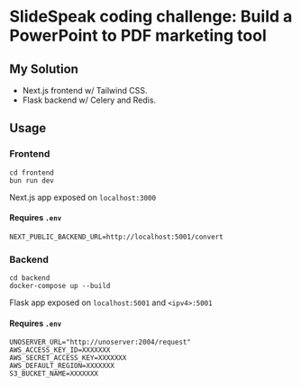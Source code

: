 # SlideSpeak coding challenge: Build a PowerPoint to PDF marketing tool

## My Solution

- Next.js frontend w/ Tailwind CSS.
- Flask backend w/ Celery and Redis.

## Usage
### Frontend

```
cd frontend
bun run dev
```
Next.js app exposed on `localhost:3000`
#### Requires `.env`
```
NEXT_PUBLIC_BACKEND_URL=http://localhost:5001/convert
```
### Backend
```
cd backend
docker-compose up --build
```
Flask app exposed on `localhost:5001` and `<ipv4>:5001`
#### Requires `.env`
```
UNOSERVER_URL="http://unoserver:2004/request"
AWS_ACCESS_KEY_ID=XXXXXXX
AWS_SECRET_ACCESS_KEY=XXXXXXX
AWS_DEFAULT_REGION=XXXXXXX
S3_BUCKET_NAME=XXXXXXX
```


